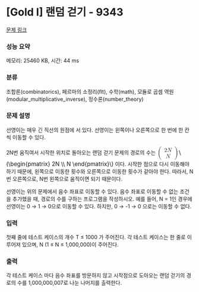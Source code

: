 # [Gold I] 랜덤 걷기 - 9343 

[문제 링크](https://www.acmicpc.net/problem/9343) 

### 성능 요약

메모리: 25460 KB, 시간: 44 ms

### 분류

조합론(combinatorics), 페르마의 소정리(flt), 수학(math), 모듈로 곱셈 역원(modular_multiplicative_inverse), 정수론(number_theory)

### 문제 설명

<p>선영이는 매우 긴 직선의 원점에 서 있다. 선영이는 왼쪽이나 오른쪽으로 한 번에 한 칸씩 이동할 수 있다.</p>

<p>2N번 움직여서 시작한 위치로 돌아오는 랜덤 걷기 문제의 경로의 수는 <mjx-container class="MathJax" jax="CHTML" style="font-size: 109%; position: relative;"><mjx-math class="MJX-TEX" aria-hidden="true"><mjx-mrow><mjx-mo class="mjx-s3"><mjx-c class="mjx-c28 TEX-S3"></mjx-c></mjx-mo><mjx-mtable style="min-width: 1.388em;"><mjx-table><mjx-itable><mjx-mtr><mjx-mtd style="padding-bottom: 0.2em;"><mjx-mn class="mjx-n"><mjx-c class="mjx-c32"></mjx-c></mjx-mn><mjx-mi class="mjx-i"><mjx-c class="mjx-c1D441 TEX-I"></mjx-c></mjx-mi><mjx-tstrut></mjx-tstrut></mjx-mtd></mjx-mtr><mjx-mtr><mjx-mtd style="padding-top: 0.2em;"><mjx-mi class="mjx-i"><mjx-c class="mjx-c1D441 TEX-I"></mjx-c></mjx-mi><mjx-tstrut></mjx-tstrut></mjx-mtd></mjx-mtr></mjx-itable></mjx-table></mjx-mtable><mjx-mo class="mjx-s3"><mjx-c class="mjx-c29 TEX-S3"></mjx-c></mjx-mo></mjx-mrow></mjx-math><mjx-assistive-mml unselectable="on" display="inline"><math xmlns="http://www.w3.org/1998/Math/MathML"><mrow data-mjx-texclass="INNER"><mo data-mjx-texclass="OPEN">(</mo><mtable columnspacing="1em" rowspacing="4pt"><mtr><mtd><mn>2</mn><mi>N</mi></mtd></mtr><mtr><mtd><mi>N</mi></mtd></mtr></mtable><mo data-mjx-texclass="CLOSE">)</mo></mrow></math></mjx-assistive-mml><span aria-hidden="true" class="no-mathjax mjx-copytext">\(\begin{pmatrix}  2N  \\  N  \end{pmatrix}\)</span></mjx-container> 이다. 시작한 점으로 다시 이동해야 하기 때문에, 왼쪽으로 이동한 횟수와 오른쪽으로 이동한 횟수가 같아야 한다. 따라서, N번 오른쪽으로, N번 왼쪽으로 움직이면 되기 때문이다.</p>

<p>선영이는 위의 문제에서 음수 좌표로 이동할 수 있다. 음수 좌표로 이동할 수 없는 조건을 추가했을 때, 경로의 수를 구하는 프로그램을 작성하시오. 예를 들어, N = 1인 경우에 선영이는 0 → 1 → 0으로 이동할 수 있다. 하지만, 0 → -1 → 0 으로는 이동할 수 없다.</p>

### 입력 

 <p>첫째 줄에 테스트 케이스의 개수 T ≤ 1000 가 주어진다. 각 테스트 케이스는 한 줄로 이루어져 있으며, N (1 ≤ N ≤ 1,000,000)이 주어진다.</p>

### 출력 

 <p>각 테스트 케이스 마다 음수 좌표를 방문하지 않고 시작점으로 도아오는 랜덤 걷기의 경로의 수를 1,000,000,007로 나눈 나머지를 출력한다.</p>

